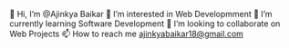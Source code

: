 👋 Hi, I’m @Ajinkya Baikar
👀 I’m interested in Web Developmment
🌱 I’m currently learning Software Development
💞️ I’m looking to collaborate on Web Projects
📫 How to reach me ajinkyabaikar18@gmail.com

<!---
Ajinkyabaikar/Ajinkyabaikar is a ✨ special ✨ repository because its `README.md` (this file) appears on your GitHub profile.
You can click the Preview link to take a look at your changes.
--->
